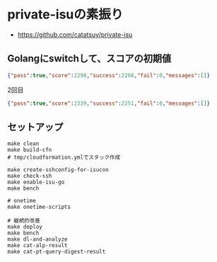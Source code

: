 # private-isuの素振り

- https://github.com/catatsuy/private-isu

## Golangにswitchして、スコアの初期値

```json
{"pass":true,"score":2298,"success":2208,"fail":0,"messages":[]}
```

2回目

```json
{"pass":true,"score":2339,"success":2251,"fail":0,"messages":[]}
```

## セットアップ

```shell
make clean
make build-cfn
# tmp/cloudformation.ymlでスタック作成

make create-sshconfig-for-isucon
make check-ssh
make enable-isu-go
make bench

# onetime
make onetime-scripts

# 継続的改善
make deploy
make bench
make dl-and-analyze
make cat-alp-result
make cat-pt-query-digest-result
```
